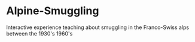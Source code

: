 # Alpine-Smuggling
 Interactive experience teaching about smuggling in the Franco-Swiss alps between the 1930's 1960's
